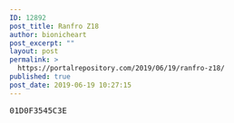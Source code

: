 ```yaml
---
ID: 12892
post_title: Ranfro Z18
author: bionicheart
post_excerpt: ""
layout: post
permalink: >
  https://portalrepository.com/2019/06/19/ranfro-z18/
published: true
post_date: 2019-06-19 10:27:15
---
```

<pre>01D0F3545C3E</pre>
